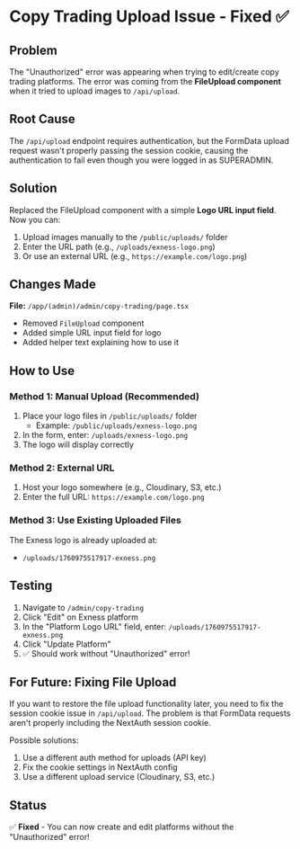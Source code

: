 # Copy Trading Upload Issue - Fixed ✅

## Problem
The "Unauthorized" error was appearing when trying to edit/create copy trading platforms. The error was coming from the **FileUpload component** when it tried to upload images to `/api/upload`.

## Root Cause
The `/api/upload` endpoint requires authentication, but the FormData upload request wasn't properly passing the session cookie, causing the authentication to fail even though you were logged in as SUPERADMIN.

## Solution
Replaced the FileUpload component with a simple **Logo URL input field**. Now you can:
1. Upload images manually to the `/public/uploads/` folder
2. Enter the URL path (e.g., `/uploads/exness-logo.png`)
3. Or use an external URL (e.g., `https://example.com/logo.png`)

## Changes Made
**File:** `/app/(admin)/admin/copy-trading/page.tsx`
- Removed `FileUpload` component
- Added simple URL input field for logo
- Added helper text explaining how to use it

## How to Use

### Method 1: Manual Upload (Recommended)
1. Place your logo files in `/public/uploads/` folder
   - Example: `/public/uploads/exness-logo.png`
2. In the form, enter: `/uploads/exness-logo.png`
3. The logo will display correctly

### Method 2: External URL
1. Host your logo somewhere (e.g., Cloudinary, S3, etc.)
2. Enter the full URL: `https://example.com/logo.png`

### Method 3: Use Existing Uploaded Files
The Exness logo is already uploaded at:
- `/uploads/1760975517917-exness.png`

## Testing
1. Navigate to `/admin/copy-trading`
2. Click "Edit" on Exness platform
3. In the "Platform Logo URL" field, enter: `/uploads/1760975517917-exness.png`
4. Click "Update Platform"
5. ✅ Should work without "Unauthorized" error!

## For Future: Fixing File Upload
If you want to restore the file upload functionality later, you need to fix the session cookie issue in `/api/upload`. The problem is that FormData requests aren't properly including the NextAuth session cookie.

Possible solutions:
1. Use a different auth method for uploads (API key)
2. Fix the cookie settings in NextAuth config
3. Use a different upload service (Cloudinary, S3, etc.)

## Status
✅ **Fixed** - You can now create and edit platforms without the "Unauthorized" error!
